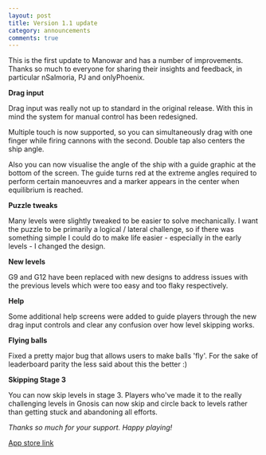 ```yaml
---
layout: post
title: Version 1.1 update
category: announcements
comments: true
---
```


This is the first update to Manowar and has a number of improvements. Thanks so much to everyone for sharing their insights and feedback, in particular nSalmoria, PJ and onlyPhoenix.

**Drag input**

Drag input was really not up to standard in the original release. With this in mind the system for manual control has been redesigned. 

Multiple touch is now supported, so you can simultaneously drag with one finger while firing cannons with the second. Double tap also centers the ship angle.

Also you can now visualise the angle of the ship with a guide graphic at the bottom of the screen. The guide turns red at the extreme angles required to perform certain manoeuvres and a marker appears in the center when equilibrium is reached.

**Puzzle tweaks**

Many levels were slightly tweaked to be easier to solve mechanically. I want the puzzle to be primarily a logical / lateral challenge, so if there was something simple I could do to make life easier - especially in the early levels - I changed the design. 

**New levels**

G9 and G12 have been replaced with new designs to address issues with the previous levels which were too easy and too flaky respectively.

**Help**

Some additional help screens were added to guide players through the new drag input controls and clear any confusion over how level skipping works.

**Flying balls**

Fixed a pretty major bug that allows users to make balls 'fly'. For the sake of leaderboard parity the less said about this the better :)

**Skipping Stage 3**

You can now skip levels in stage 3. Players who've made it to the really challenging levels in Gnosis can now skip and circle back to levels rather than getting stuck and abandoning all efforts.

*Thanks so much for your support. Happy playing!*

[App store link](http://appstore.com/manowar)
